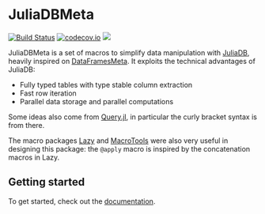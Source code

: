 # JuliaDBMeta

[![Build Status](https://travis-ci.org/piever/JuliaDBMeta.jl.svg?branch=master)](https://travis-ci.org/piever/JuliaDBMeta.jl)
[![codecov.io](http://codecov.io/github/piever/JuliaDBMeta.jl/coverage.svg?branch=master)](http://codecov.io/github/piever/JuliaDBMeta.jl?branch=master)
[![](https://img.shields.io/badge/docs-latest-blue.svg)](https://piever.github.io/JuliaDBMeta.jl/latest/)

JuliaDBMeta is a set of macros to simplify data manipulation with [JuliaDB](https://github.com/JuliaComputing/JuliaDB.jl), heavily inspired on [DataFramesMeta](https://github.com/JuliaStats/DataFramesMeta.jl). It exploits the technical advantages of JuliaDB:

- Fully typed tables with type stable column extraction
- Fast row iteration
- Parallel data storage and parallel computations

Some ideas also come from [Query.jl](https://github.com/davidanthoff/Query.jl), in particular the curly bracket syntax is from there.

The macro packages [Lazy](https://github.com/MikeInnes/Lazy.jl) and [MacroTools](https://github.com/MikeInnes/MacroTools.jl) were also very useful in designing this package: the `@apply` macro is inspired by the concatenation macros in Lazy.

## Getting started

To get started, check out the [documentation](https://piever.github.io/JuliaDBMeta.jl/latest/).
